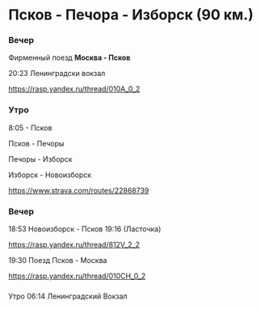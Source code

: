 # Псков - Печора - Изборск (90 км.)

### Вечер

Фирменный поезд **Москва - Псков**

20:23 Ленинградски вокзал

https://rasp.yandex.ru/thread/010A_0_2

### Утро

8:05 - Псков 

Псков - Печоры

Печоры - Изборск

Изборск - Новоизборск

https://www.strava.com/routes/22868739

### Вечер 

18:53 Новоизборск - Псков 19:16 (Ласточка)

https://rasp.yandex.ru/thread/812V_2_2

19:30 Поезд Псков - Москва 

https://rasp.yandex.ru/thread/010CH_0_2

### 

Утро 06:14 Ленинградский Вокзал


